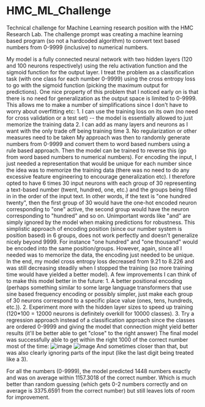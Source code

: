 # HMC_ML_Challenge
Technical challenge for Machine Learning research position with the HMC Research Lab. The challenge prompt was creating a machine learning based program (so not a hardcoded algorithm) to convert text based numbers from 0-9999 (inclusive) to numerical numbers.

My model is a fully connected neural network with two hidden layers (120 and 100 neurons respectively) using the relu activation function and the sigmoid function for the output layer. I treat the problem as a classification task (with one class for each number 0-9999) using the cross entropy loss to go with the sigmoid function (picking the maximum output for predictions). One nice property of this problem that I noticed early on is that there is no need for generalization as the output space is limited to 0-9999. This allows me to make a number of simplifications since I don't have to worry about overfitting etc: 
    1. I can use the training loss on its own (no need for cross validation or a test set) -- the model is essentially allowed to just memorize the training data
    2. I can add as many layers and neurons as I want with the only trade off being training time
    3. No regularization or other measures need to be taken
My approach was then to randomly generate numbers from 0-9999 and convert them to word based numbers using a rule based approach. Then the model can be trained to reverse this (go from word based numbers to numerical numbers). For encoding the input, I just needed a representation that would be unique for each number since the idea was to memorize the training data (there was no need to do any excessive feature engineering to encourage generalization etc). I therefore opted to have 6 times 30 input neurons with each group of 30 representing a text-based number (twent, hundred, one, etc.) and the groups being filled in in the order of the input text. In other words, if the text is "one hundred twenty", then the first group of 30 would have the one-hot encoded neuron corresponding to "one" active, the second group would have the neuron corresponding to "hundred" and so on. Unimportant words like "and" are simply ignored by the model when making predictions for robustness. This simplistic approach of encoding position (since our number system is position based) in 6 groups, does not work perfectly and doesn't generalize nicely beyond 9999. For instance "one hundred" and "one thousand" would be encoded into the same position/groups. However, again, since all I needed was to memorize the data, the encoding just needed to be unique.
In the end, my model cross entropy loss decreased from 9.21 to 8.226 and was still decreasing steadily when I stopped the training (so more training time would have yielded a better model). A few improvements I can think of to make this model better in the future:
      1. A better positional encoding (perhaps something similar to some large language transformers that use sine based frequency encoding or possibly simpler, just make each group of 30 neurons correspond to a specific place value (ones, tens, hundreds, etc.)).
      2.  Experiment more with the hidden layer sizes to speed up training (120*100 = 12000 neurons is definitely overkill for 10000 classes).
      3. Try a regression approach instead of a classification approach since the classes are ordered 0-9999 and giving the model that connection might yield better results (it'll be better able to get "close" to the right answer)
The final model was successfully able to get within the right 1000 of the correct number most of the time:
![image](https://user-images.githubusercontent.com/97496861/209000706-b4019ff5-dcc6-40a9-97ca-12115d135d95.png)
![image](https://user-images.githubusercontent.com/97496861/209000722-1a8d1658-7ba7-422e-b710-eac8e5240a05.png)
And sometimes closer than that, but was also clearly ignoring parts of the input (like the last digit being treated like a 3).

For all the numbers (0-9999), the model predicted 1448 numbers exactly and was on average within 1157.3018 of the correct number. Which is much better than random guessing (which gets 0-2 numbers correctly and on average is 3375.6591 from the correct number) but still leaves lots of room for improvement.
